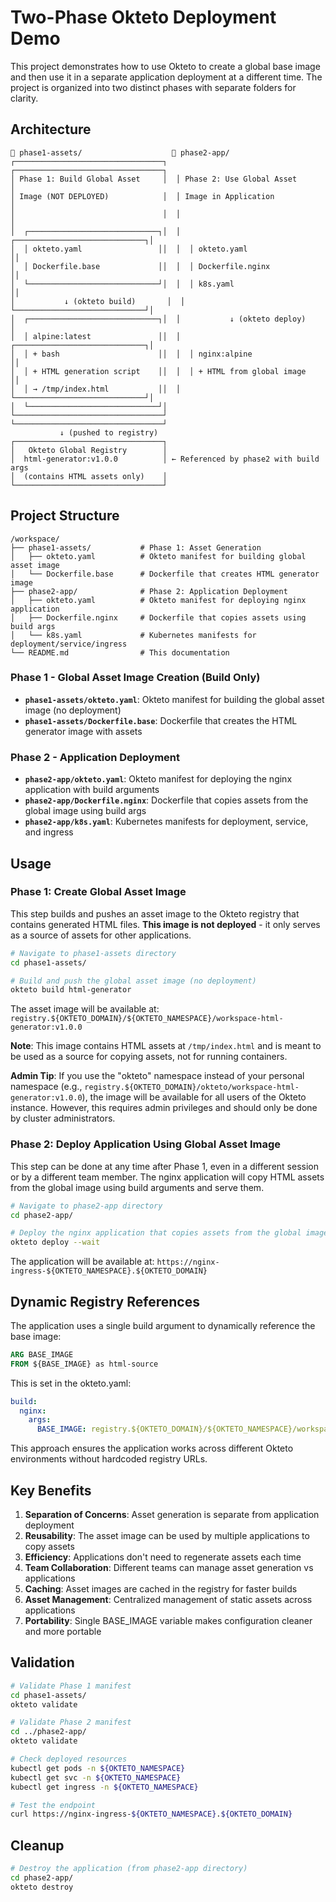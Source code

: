 # Two-Phase Okteto Deployment Demo

This project demonstrates how to use Okteto to create a global base image and then use it in a separate application deployment at a different time. The project is organized into two distinct phases with separate folders for clarity.

## Architecture

```
📁 phase1-assets/                    📁 phase2-app/
┌─────────────────────────────────┐  ┌─────────────────────────────────┐
│ Phase 1: Build Global Asset     │  │ Phase 2: Use Global Asset       │
│ Image (NOT DEPLOYED)            │  │ Image in Application            │
│                                 │  │                                 │
│  ┌─────────────────────────────┐│  │  ┌─────────────────────────────┐│
│  │ okteto.yaml                 ││  │  │ okteto.yaml                 ││
│  │ Dockerfile.base             ││  │  │ Dockerfile.nginx            ││
│  └─────────────────────────────┘│  │  │ k8s.yaml                    ││
│           ↓ (okteto build)       │  │  └─────────────────────────────┘│
│  ┌─────────────────────────────┐│  │           ↓ (okteto deploy)     │
│  │ alpine:latest               ││  │  ┌─────────────────────────────┐│
│  │ + bash                      ││  │  │ nginx:alpine                ││
│  │ + HTML generation script    ││  │  │ + HTML from global image    ││
│  │ → /tmp/index.html           ││  │  └─────────────────────────────┘│
│  └─────────────────────────────┘│  └─────────────────────────────────┘
└─────────────────────────────────┘
           ↓ (pushed to registry)
┌─────────────────────────────────┐
│   Okteto Global Registry        │
│  html-generator:v1.0.0          │ ← Referenced by phase2 with build args
│  (contains HTML assets only)    │
└─────────────────────────────────┘
```

## Project Structure

```
/workspace/
├── phase1-assets/           # Phase 1: Asset Generation
│   ├── okteto.yaml          # Okteto manifest for building global asset image
│   └── Dockerfile.base      # Dockerfile that creates HTML generator image
├── phase2-app/              # Phase 2: Application Deployment  
│   ├── okteto.yaml          # Okteto manifest for deploying nginx application
│   ├── Dockerfile.nginx     # Dockerfile that copies assets using build args
│   └── k8s.yaml             # Kubernetes manifests for deployment/service/ingress
└── README.md                # This documentation
```

### Phase 1 - Global Asset Image Creation (Build Only)
- **`phase1-assets/okteto.yaml`**: Okteto manifest for building the global asset image (no deployment)
- **`phase1-assets/Dockerfile.base`**: Dockerfile that creates the HTML generator image with assets

### Phase 2 - Application Deployment
- **`phase2-app/okteto.yaml`**: Okteto manifest for deploying the nginx application with build arguments
- **`phase2-app/Dockerfile.nginx`**: Dockerfile that copies assets from the global image using build args
- **`phase2-app/k8s.yaml`**: Kubernetes manifests for deployment, service, and ingress

## Usage

### Phase 1: Create Global Asset Image

This step builds and pushes an asset image to the Okteto registry that contains generated HTML files. **This image is not deployed** - it only serves as a source of assets for other applications.

```bash
# Navigate to phase1-assets directory
cd phase1-assets/

# Build and push the global asset image (no deployment)
okteto build html-generator
```

The asset image will be available at:
`registry.${OKTETO_DOMAIN}/${OKTETO_NAMESPACE}/workspace-html-generator:v1.0.0`

**Note**: This image contains HTML assets at `/tmp/index.html` and is meant to be used as a source for copying assets, not for running containers.

**Admin Tip**: If you use the "okteto" namespace instead of your personal namespace (e.g., `registry.${OKTETO_DOMAIN}/okteto/workspace-html-generator:v1.0.0`), the image will be available for all users of the Okteto instance. However, this requires admin privileges and should only be done by cluster administrators.

### Phase 2: Deploy Application Using Global Asset Image

This step can be done at any time after Phase 1, even in a different session or by a different team member. The nginx application will copy HTML assets from the global image using build arguments and serve them.

```bash
# Navigate to phase2-app directory
cd phase2-app/

# Deploy the nginx application that copies assets from the global image
okteto deploy --wait
```

The application will be available at:
`https://nginx-ingress-${OKTETO_NAMESPACE}.${OKTETO_DOMAIN}`

## Dynamic Registry References

The application uses a single build argument to dynamically reference the base image:

```dockerfile
ARG BASE_IMAGE
FROM ${BASE_IMAGE} as html-source
```

This is set in the okteto.yaml:

```yaml
build:
  nginx:
    args:
      BASE_IMAGE: registry.${OKTETO_DOMAIN}/${OKTETO_NAMESPACE}/workspace-html-generator:v1.0.0
```

This approach ensures the application works across different Okteto environments without hardcoded registry URLs.

## Key Benefits

1. **Separation of Concerns**: Asset generation is separate from application deployment
2. **Reusability**: The asset image can be used by multiple applications to copy assets
3. **Efficiency**: Applications don't need to regenerate assets each time
4. **Team Collaboration**: Different teams can manage asset generation vs applications
5. **Caching**: Asset images are cached in the registry for faster builds
6. **Asset Management**: Centralized management of static assets across applications
7. **Portability**: Single BASE_IMAGE variable makes configuration cleaner and more portable

## Validation

```bash
# Validate Phase 1 manifest
cd phase1-assets/
okteto validate

# Validate Phase 2 manifest  
cd ../phase2-app/
okteto validate

# Check deployed resources
kubectl get pods -n ${OKTETO_NAMESPACE}
kubectl get svc -n ${OKTETO_NAMESPACE}
kubectl get ingress -n ${OKTETO_NAMESPACE}

# Test the endpoint
curl https://nginx-ingress-${OKTETO_NAMESPACE}.${OKTETO_DOMAIN}
```

## Cleanup

```bash
# Destroy the application (from phase2-app directory)
cd phase2-app/
okteto destroy
```